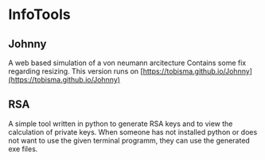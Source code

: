 # InfoTools

## Johnny
A web based simulation of a von neumann arcitecture
Contains some fix regarding resizing. This version runs on [https://tobisma.github.io/Johnny](https://tobisma.github.io/Johnny)

## RSA
A simple tool written in python to generate RSA keys and to view the calculation of private keys.
When someone has not installed python or does not want to use the given terminal programm, they can use the generated exe files.  
